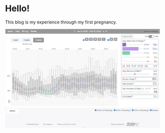 # Hello!

This blog is my experience through my first pregnancy.  

![Tidepool](images/tidepool_january_2019.jpg)

